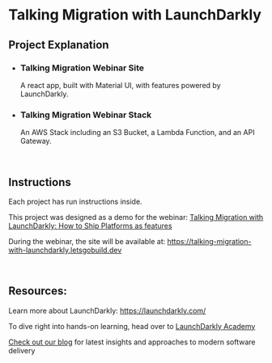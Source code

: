 # Talking Migration with LaunchDarkly

## Project Explanation

- ### Talking Migration Webinar Site

  A react app, built with Material UI, with features powered by LaunchDarkly.

- ### Talking Migration Webinar Stack
  An AWS Stack including an S3 Bucket, a Lambda Function, and an API Gateway.

<br />

## Instructions

Each project has run instructions inside.

This project was designed as a demo for the webinar: [Talking Migration with LaunchDarkly: How to Ship Platforms as features](https://launchdarkly.com/webinars/talking-migration-with-launchdarkly-how-to-ship-platforms/)

During the webinar, the site will be available at: https://talking-migration-with-launchdarkly.letsgobuild.dev

<br />

## Resources:

Learn more about LaunchDarkly: https://launchdarkly.com/

To dive right into hands-on learning, head over to [LaunchDarkly Academy](https://academy.launchdarkly.com/)

[Check out our blog](https://blog.launchdarkly.com) for latest insights and approaches to modern software delivery
